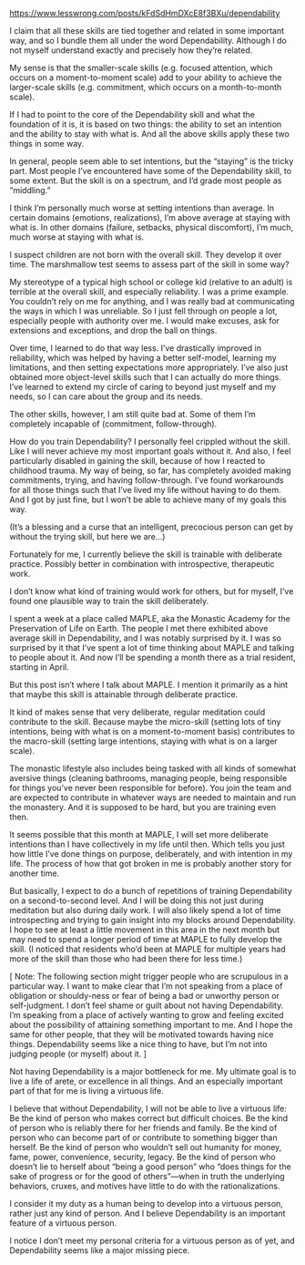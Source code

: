 https://www.lesswrong.com/posts/kFdSdHmDXcE8f3BXu/dependability

I claim that all these skills are tied together and related in some important way, and so I bundle them all under the word Dependability. Although I do not myself understand exactly and precisely how they’re related.

My sense is that the smaller-scale skills (e.g. focused attention, which occurs on a moment-to-moment scale) add to your ability to achieve the larger-scale skills (e.g. commitment, which occurs on a month-to-month scale).

If I had to point to the core of the Dependability skill and what the foundation of it is, it is based on two things: the ability to set an intention and the ability to stay with what is. And all the above skills apply these two things in some way.

In general, people seem able to set intentions, but the “staying” is the tricky part. Most people I’ve encountered have some of the Dependability skill, to some extent. But the skill is on a spectrum, and I’d grade most people as “middling.”

I think I’m personally much worse at setting intentions than average. In certain domains (emotions, realizations), I’m above average at staying with what is. In other domains (failure, setbacks, physical discomfort), I’m much, much worse at staying with what is.

I suspect children are not born with the overall skill. They develop it over time. The marshmallow test seems to assess part of the skill in some way?

My stereotype of a typical high school or college kid (relative to an adult) is terrible at the overall skill, and especially reliability. I was a prime example. You couldn’t rely on me for anything, and I was really bad at communicating the ways in which I was unreliable. So I just fell through on people a lot, especially people with authority over me. I would make excuses, ask for extensions and exceptions, and drop the ball on things.

Over time, I learned to do that way less. I’ve drastically improved in reliability, which was helped by having a better self-model, learning my limitations, and then setting expectations more appropriately. I’ve also just obtained more object-level skills such that I can actually do more things. I’ve learned to extend my circle of caring to beyond just myself and my needs, so I can care about the group and its needs.

The other skills, however, I am still quite bad at. Some of them I’m completely incapable of (commitment, follow-through).

How do you train Dependability?
I personally feel crippled without the skill. Like I will never achieve my most important goals without it. And also, I feel particularly disabled in gaining the skill, because of how I reacted to childhood trauma. My way of being, so far, has completely avoided making commitments, trying, and having follow-through. I’ve found workarounds for all those things such that I’ve lived my life without having to do them. And I got by just fine, but I won’t be able to achieve many of my goals this way.

(It’s a blessing and a curse that an intelligent, precocious person can get by without the trying skill, but here we are...)

Fortunately for me, I currently believe the skill is trainable with deliberate practice. Possibly better in combination with introspective, therapeutic work.

I don’t know what kind of training would work for others, but for myself, I’ve found one plausible way to train the skill deliberately.

I spent a week at a place called MAPLE, aka the Monastic Academy for the Preservation of Life on Earth. The people I met there exhibited above average skill in Dependability, and I was notably surprised by it. I was so surprised by it that I’ve spent a lot of time thinking about MAPLE and talking to people about it. And now I’ll be spending a month there as a trial resident, starting in April.

But this post isn’t where I talk about MAPLE. I mention it primarily as a hint that maybe this skill is attainable through deliberate practice.

It kind of makes sense that very deliberate, regular meditation could contribute to the skill. Because maybe the micro-skill (setting lots of tiny intentions, being with what is on a moment-to-moment basis) contributes to the macro-skill (setting large intentions, staying with what is on a larger scale).

The monastic lifestyle also includes being tasked with all kinds of somewhat aversive things (cleaning bathrooms, managing people, being responsible for things you’ve never been responsible for before). You join the team and are expected to contribute in whatever ways are needed to maintain and run the monastery. And it is supposed to be hard, but you are training even then.

It seems possible that this month at MAPLE, I will set more deliberate intentions than I have collectively in my life until then. Which tells you just how little I’ve done things on purpose, deliberately, and with intention in my life. The process of how that got broken in me is probably another story for another time.

But basically, I expect to do a bunch of repetitions of training Dependability on a second-to-second level. And I will be doing this not just during meditation but also during daily work. I will also likely spend a lot of time introspecting and trying to gain insight into my blocks around Dependability. I hope to see at least a little movement in this area in the next month but may need to spend a longer period of time at MAPLE to fully develop the skill. (I noticed that residents who’d been at MAPLE for multiple years had more of the skill than those who had been there for less time.)

[ Note: The following section might trigger people who are scrupulous in a particular way. I want to make clear that I’m not speaking from a place of obligation or shouldy-ness or fear of being a bad or unworthy person or self-judgment. I don’t feel shame or guilt about not having Dependability. I’m speaking from a place of actively wanting to grow and feeling excited about the possibility of attaining something important to me. And I hope the same for other people, that they will be motivated towards having nice things. Dependability seems like a nice thing to have, but I’m not into judging people (or myself) about it. ]

Not having Dependability is a major bottleneck for me. My ultimate goal is to live a life of arete, or excellence in all things. And an especially important part of that for me is living a virtuous life.

I believe that without Dependability, I will not be able to live a virtuous life: Be the kind of person who makes correct but difficult choices. Be the kind of person who is reliably there for her friends and family. Be the kind of person who can become part of or contribute to something bigger than herself. Be the kind of person who wouldn’t sell out humanity for money, fame, power, convenience, security, legacy. Be the kind of person who doesn’t lie to herself about “being a good person” who “does things for the sake of progress or for the good of others”—when in truth the underlying behaviors, cruxes, and motives have little to do with the rationalizations.

I consider it my duty as a human being to develop into a virtuous person, rather just any kind of person. And I believe Dependability is an important feature of a virtuous person.

I notice I don’t meet my personal criteria for a virtuous person as of yet, and Dependability seems like a major missing piece.